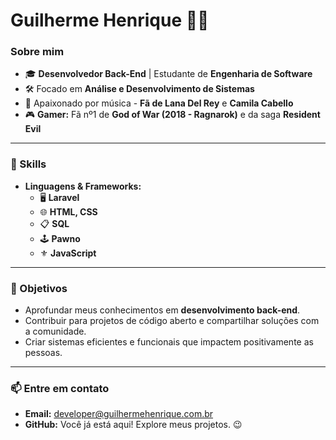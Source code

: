# Guilherme Henrique 👨‍💻

### Sobre mim
- 🎓 **Desenvolvedor Back-End** | Estudante de **Engenharia de Software**
- 🛠️ Focado em **Análise e Desenvolvimento de Sistemas**
- 🎵 Apaixonado por música - **Fã de Lana Del Rey** e **Camila Cabello**  
- 🎮 **Gamer:** Fã nº1 de **God of War (2018 - Ragnarok)** e da saga **Resident Evil**  

---

### 🚀 Skills
- **Linguagens & Frameworks:**  
  - 🖥️ **Laravel**  
  - 🌐 **HTML, CSS**  
  - 📋 **SQL**  
  - 🕹️ **Pawno**  
  - ⚜ **JavaScript**  

---

### 🎯 Objetivos
- Aprofundar meus conhecimentos em **desenvolvimento back-end**.  
- Contribuir para projetos de código aberto e compartilhar soluções com a comunidade.  
- Criar sistemas eficientes e funcionais que impactem positivamente as pessoas.

---

### 📫 Entre em contato
- **Email:** developer@guilhermehenrique.com.br    
- **GitHub:** Você já está aqui! Explore meus projetos. 😉  
